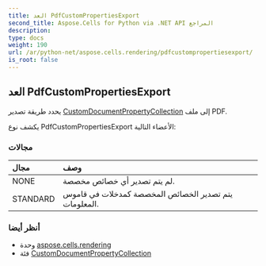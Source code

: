 ```yaml
---
title: العد PdfCustomPropertiesExport
second_title: Aspose.Cells for Python via .NET API المراجع
description:
type: docs
weight: 190
url: /ar/python-net/aspose.cells.rendering/pdfcustompropertiesexport/
is_root: false
---
```

##  العد PdfCustomPropertiesExport
يحدد طريقة تصدير [CustomDocumentPropertyCollection](/cells/ar/python-net/aspose.cells.properties/customdocumentpropertycollection) إلى ملف PDF.



يكشف نوع PdfCustomPropertiesExport الأعضاء التالية:

###  مجالات
| مجال| وصف|
| :- | :- |
| NONE | لم يتم تصدير أي خصائص مخصصة.|
| STANDARD | يتم تصدير الخصائص المخصصة كمدخلات في قاموس المعلومات.|



###  أنظر أيضا
* وحدة [aspose.cells.rendering](..)
* فئة [CustomDocumentPropertyCollection](/cells/ar/python-net/aspose.cells.properties/customdocumentpropertycollection)
